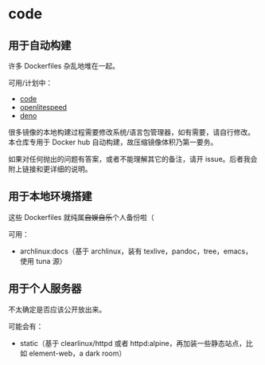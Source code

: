 # code

## 用于自动构建
许多 Dockerfiles 杂乱地堆在一起。

可用/计划中：
- [code](https://github.com/microsoft/vscode)
- [openlitespeed](https://openlitespeed.org/)
- [deno](https://deno.land/)

很多镜像的本地构建过程需要修改系统/语言包管理器，如有需要，请自行修改。本仓库专用于 Docker hub 自动构建，故压缩镜像体积乃第一要务。

如果对任何抛出的问题有答案，或者不能理解其它的备注，请开 issue。后者我会附上链接和更详细的说明。

## 用于本地环境搭建
这些 Dockerfiles 就纯属~~自娱自乐~~个人备份啦（

可用：
- archlinux:docs（基于 archlinux，装有 texlive，pandoc，tree，emacs，使用 tuna 源）

## 用于个人服务器
不太确定是否应该公开放出来。

可能会有：
- static（基于 clearlinux/httpd 或者 httpd:alpine，再加装一些静态站点，比如 element-web，a dark room）

